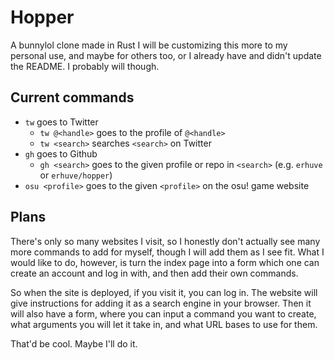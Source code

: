 # Hopper
A bunnylol clone made in Rust
I will be customizing this more to my personal use, and maybe for others too, or I already have and didn't update the README. I probably will though.

## Current commands
- `tw` goes to Twitter
    - `tw @<handle>` goes to the profile of `@<handle>` 
    - `tw <search>` searches `<search>` on Twitter
- `gh` goes to Github
    - `gh <search>` goes to the given profile or repo in `<search>` (e.g. `erhuve` or `erhuve/hopper`)
- `osu <profile>` goes to the given `<profile>` on the osu! game website

## Plans
There's only so many websites I visit, so I honestly don't actually see many more commands to add for myself, though I will add them as I see fit. What I would like to do, however, is turn the index page into a form which one can create an account and log in with, and then add their own commands. 

So when the site is deployed, if you visit it, you can log in. The website will give instructions for adding it as a search engine in your browser. Then it will also have a form, where you can input a command you want to create, what arguments you will let it take in, and what URL bases to use for them.

That'd be cool. Maybe I'll do it.